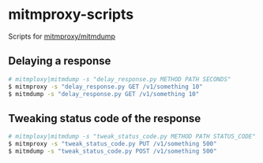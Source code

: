 # mitmproxy-scripts

Scripts for [mitmproxy/mitmdump](https://mitmproxy.org/)

## Delaying a response

```sh
# mitmploxy|mitmdump -s "delay_response.py METHOD PATH SECONDS"
$ mitmproxy -s "delay_response.py GET /v1/something 10"
$ mitmdump -s "delay_response.py GET /v1/something 10"
```

## Tweaking status code of the response

```sh
# mitmploxy|mitmdump -s "tweak_status_code.py METHOD PATH STATUS_CODE"
$ mitmproxy -s "tweak_status_code.py PUT /v1/something 500"
$ mitmdump -s "tweak_status_code.py POST /v1/something 500"
```
